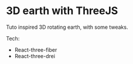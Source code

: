 # 3D earth with ThreeJS

Tuto inspired 3D rotating earth, with some tweaks.

Tech:
* React-three-fiber
* React-three-drei

